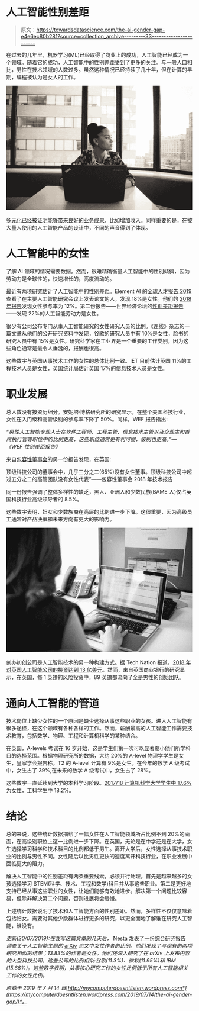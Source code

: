 # 人工智能性别差距

> 原文：<https://towardsdatascience.com/the-ai-gender-gap-e4e6ec80b281?source=collection_archive---------33----------------------->

在过去的几年里，机器学习(ML)已经取得了商业上的成功，人工智能已经成为一个领域。随着它的成功，人工智能中的性别差距受到了更多的关注。与一般人口相比，男性在技术领域的人数过多。虽然这种情况已经持续了几十年，但在计算的早期，编程被认为是女人的工作。

![](img/5cbb14a3e44a801d8008035dd4400bf3.png)

[多元化已经被证明能够带来良好的业务成果](https://www.mckinsey.com/business-functions/organization/our-insights/why-diversity-matters)，比如增加收入。同样重要的是，在被大量人使用的人工智能产品的设计中，不同的声音得到了体现。

# 人工智能中的女性

了解 AI 领域的情况需要数据。然而，很难精确衡量人工智能中的性别倾斜，因为劳动力是全球性的，快速增长的，高度流动的。

最近有两项研究估计了人工智能中的性别差距。Element AI 的[全球人才报告 2019](https://jfgagne.ai/talent-2019/) 查看了在主要人工智能研究会议上发表论文的人，发现 18%是女性。他们的 [2018 年报告](https://medium.com/element-ai-research-lab/estimating-the-gender-ratio-of-ai-researchers-around-the-world-81d2b8dbe9c3)发现女性参与率为 12%。第二份报告——世界经济论坛的[性别差距报告](http://reports.weforum.org/global-gender-gap-report-2018/assessing-gender-gaps-in-artificial-intelligence/)——发现 22%的人工智能劳动力是女性。

很少有公司公布专门从事人工智能研究的女性研究人员的比例。《连线》杂志的一篇文章从他们的公开研究资料中发现，谷歌的研究人员中有 10%是女性，脸书的研究人员中有 15%是女性。研究科学家在工业界是一个重要的工作类别，因为这些角色通常是最令人垂涎的，报酬也很高。

这些数字与英国从事技术工作的女性的总体比例一致。IET 目前估计英国 11%的工程技术人员是女性，英国统计局估计英国 17%的信息技术人员是女性。

# 职业发展

总人数没有按资历细分。安妮塔·博格研究所的研究显示，在整个美国科技行业，女性在入门级和高管级别的参与率下降了 50%。同样，WEF 报告指出:

*“男性人工智能专业人士在软件工程师、工程主管、信息技术主管以及企业主和首席执行官等职位中的比例更高，这些职位通常更有利可图，级别也更高。”—《WEF 性别差距报告》*

来自[包容性董事会](https://www.inclusiveboards.co.uk/tech-report-launch/)的另一份报告发现，在英国:

顶级科技公司的董事会中，几乎三分之二(65%)没有女性董事。顶级科技公司中超过五分之二的高管团队没有女性代表”——包容性董事会 2018 年技术报告

同一份报告强调了整体多样性的缺乏，黑人、亚洲人和少数民族(BAME 人)仅占英国科技行业高级领导者的 8.5%。

这些数字表明，妇女和少数族裔在高层的比例进一步下降。这很重要，因为高级员工通常对产品决策和未来方向有更大的影响力。

![](img/9f4ca683c3f71e54ae9408b16c87e6cb.png)

创办初创公司是人工智能技术的另一种构建方式。据 Tech Nation 报道，[2018 年对英国人工智能公司的投资达到 13 亿美元](https://technation.io/news/venture-capital-investment-in-uk-artificial-intelligence-startups-increases-almost-six-fold-in-five-years/)。然而，来自英国商业银行的研究显示，在英国，每 1 英镑的风险投资中，89 英镑都流向了全是男性的创始团队。

# 通向人工智能的管道

技术岗位上缺少女性的一个原因是缺少选择从事这些职业的女孩。进入人工智能有很多途径，在这个领域有各种各样的工作。然而，薪酬最高的人工智能工作需要技术教育，包括数学、物理、工程和计算机科学的某种结合。

在英国，A-levels 考试在 16 岁开始，这是学生们第一次可以显著缩小他们所学科目的选择范围。根据物理研究所的数据，大约 20%的 A-level 物理学学生是女生，皇家学会报告称，T2 的 A-level 计算有 9%是女生。在今年的数学 A 级考试中，女生占了 39%,在未来的数学 A 级考试中，女生占了 28%。

这些数字一直延续到大学的本科学习阶段。[2017/18 计算机科学大学学生中 17.6%为女性](https://www.hesa.ac.uk/data-and-analysis/students/what-study)，工科学生中 18.2%。

# 结论

总的来说，这些统计数据描绘了一幅女性在人工智能领域所占比例不到 20%的画面，在高级别职位上这一比例进一步下降。在英国，无论是在中学还是在大学，女生选择学习科学和技术科目的比例都低于男生。离开大学后，女性选择从事技术职业的比例与男性不同。女性随后以比男性更快的速度离开科技行业，在职业发展中面临更大的阻力。

解决人工智能中的性别差距有两条重要线索，必须并行处理。首先是越来越多的女孩选择学习 STEM(科学、技术、工程和数学)科目并从事这些职业。第二是更好地支持已经从事这些职业的女性，让她们能够有效地进步。解决第一个问题比较容易，但除非解决第二个问题，否则进展将会缓慢。

上述统计数据说明了技术和人工智能方面的性别差距。然而，多样性不仅仅意味着包括妇女。需要对其他少数群体进行更多的研究，以更全面地了解谁在研究人工智能，谁没有。

*更新(20/07/2019):在我写这篇文章的几天后，* [Nesta 发表了一份综合研究报告](https://www.nesta.org.uk/report/gender-diversity-ai/) *调查关于人工智能主题的* [arXiv](https://arxiv.org) *论文中女性作者的比例。他们发现了与现有的两项研究相似的结果；13.83%的作者是女性。他们还深入研究了在 arXiv 上发布内容的大型科技公司，这些公司的比例相似:谷歌(11.3%)、微软(11.95%)和 IBM (15.66%)。这些数字表明，从事核心研究工作的女性比例低于所有人工智能相关工作的女性比例。*

*原载于 2019 年 7 月 14 日*[*http://mycomputerdoesntlisten.wordpress.com*](https://mycomputerdoesntlisten.wordpress.com/2019/07/14/the-ai-gender-gap/)*。*
